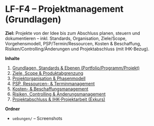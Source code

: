 # LF-F4 – Projektmanagement (Grundlagen)

**Ziel:** Projekte von der Idee bis zum Abschluss planen, steuern und dokumentieren – inkl. Standards, Organisation, Ziele/Scope, Vorgehensmodell, PSP/Termin/Ressourcen, Kosten & Beschaffung, Risiken/Controlling/Änderungen und Projektabschluss (mit IHK-Bezug).

**Inhalte**  
1. [Grundlagen, Standards & Ebenen (Portfolio/Programm/Projekt)](./01-grundlagen-und-standards.md)  
2. [Ziele, Scope & Produktabgrenzung](./02-ziele-scope-und-produkt.md)  
3. [Projektorganisation & Phasenmodell](./03-organisation-und-phasen.md)  
4. [PSP, Ressourcen- & Terminmanagement](./04-psp-ressourcen-und-termin.md)  
5. [Kosten- & Beschaffungsmanagement](./05-kosten-und-beschaffung.md)  
6. [Risiken, Controlling & Änderungsmanagement](./06-risiken-controlling-und-aenderungen.md)  
7. [Projektabschluss & IHK-Projektarbeit (Exkurs)](./07-projektabschluss-und-ihk-projektarbeit.md)

**Ordner**  
- `uebungen/` – Screenshots
